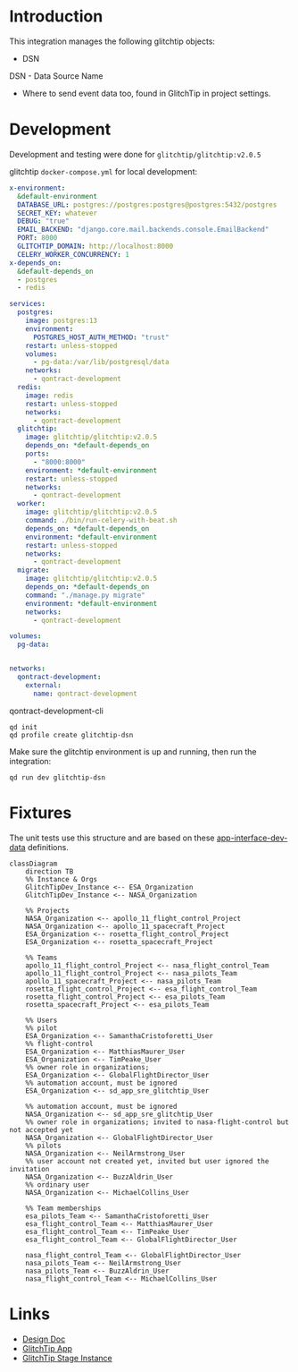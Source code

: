 # Introduction

This integration manages the following glitchtip objects:

* DSN

DSN - Data Source Name
* Where to send event data too, found in GlitchTip in project settings.

# Development

Development and testing were done for `glitchtip/glitchtip:v2.0.5`

glitchtip `docker-compose.yml` for local development:

```yaml
x-environment:
  &default-environment
  DATABASE_URL: postgres://postgres:postgres@postgres:5432/postgres
  SECRET_KEY: whatever
  DEBUG: "true"
  EMAIL_BACKEND: "django.core.mail.backends.console.EmailBackend"
  PORT: 8000
  GLITCHTIP_DOMAIN: http://localhost:8000
  CELERY_WORKER_CONCURRENCY: 1
x-depends_on:
  &default-depends_on
  - postgres
  - redis

services:
  postgres:
    image: postgres:13
    environment:
      POSTGRES_HOST_AUTH_METHOD: "trust"
    restart: unless-stopped
    volumes:
      - pg-data:/var/lib/postgresql/data
    networks:
      - qontract-development
  redis:
    image: redis
    restart: unless-stopped
    networks:
      - qontract-development
  glitchtip:
    image: glitchtip/glitchtip:v2.0.5
    depends_on: *default-depends_on
    ports:
      - "8000:8000"
    environment: *default-environment
    restart: unless-stopped
    networks:
      - qontract-development
  worker:
    image: glitchtip/glitchtip:v2.0.5
    command: ./bin/run-celery-with-beat.sh
    depends_on: *default-depends_on
    environment: *default-environment
    restart: unless-stopped
    networks:
      - qontract-development
  migrate:
    image: glitchtip/glitchtip:v2.0.5
    depends_on: *default-depends_on
    command: "./manage.py migrate"
    environment: *default-environment
    networks:
      - qontract-development

volumes:
  pg-data:


networks:
  qontract-development:
    external:
      name: qontract-development
```

qontract-development-cli

```
qd init
qd profile create glitchtip-dsn
```

Make sure the glitchtip environment is up and running, then run the integration:

```
qd run dev glitchtip-dsn
```

# Fixtures

The unit tests use this structure and are based on these [app-interface-dev-data](https://gitlab.cee.redhat.com/app-sre/app-interface-dev-data/-/merge_requests/19) definitions.

```mermaid
classDiagram
    direction TB
    %% Instance & Orgs
    GlitchTipDev_Instance <-- ESA_Organization
    GlitchTipDev_Instance <-- NASA_Organization

    %% Projects
    NASA_Organization <-- apollo_11_flight_control_Project
    NASA_Organization <-- apollo_11_spacecraft_Project
    ESA_Organization <-- rosetta_flight_control_Project
    ESA_Organization <-- rosetta_spacecraft_Project

    %% Teams
    apollo_11_flight_control_Project <-- nasa_flight_control_Team
    apollo_11_flight_control_Project <-- nasa_pilots_Team
    apollo_11_spacecraft_Project <-- nasa_pilots_Team
    rosetta_flight_control_Project <-- esa_flight_control_Team
    rosetta_flight_control_Project <-- esa_pilots_Team
    rosetta_spacecraft_Project <-- esa_pilots_Team

    %% Users
    %% pilot
    ESA_Organization <-- SamanthaCristoforetti_User
    %% flight-control
    ESA_Organization <-- MatthiasMaurer_User
    ESA_Organization <-- TimPeake_User
    %% owner role in organizations;
    ESA_Organization <-- GlobalFlightDirector_User
    %% automation account, must be ignored
    ESA_Organization <-- sd_app_sre_glitchtip_User

    %% automation account, must be ignored
    NASA_Organization <-- sd_app_sre_glitchtip_User
    %% owner role in organizations; invited to nasa-flight-control but not accepted yet
    NASA_Organization <-- GlobalFlightDirector_User
    %% pilots
    NASA_Organization <-- NeilArmstrong_User
    %% user account not created yet, invited but user ignored the invitation
    NASA_Organization <-- BuzzAldrin_User
    %% ordinary user
    NASA_Organization <-- MichaelCollins_User

    %% Team memberships
    esa_pilots_Team <-- SamanthaCristoforetti_User
    esa_flight_control_Team <-- MatthiasMaurer_User
    esa_flight_control_Team <-- TimPeake_User
    esa_flight_control_Team <-- GlobalFlightDirector_User

    nasa_flight_control_Team <-- GlobalFlightDirector_User
    nasa_pilots_Team <-- NeilArmstrong_User
    nasa_pilots_Team <-- BuzzAldrin_User
    nasa_flight_control_Team <-- MichaelCollins_User
```

# Links

* [Design Doc](https://gitlab.cee.redhat.com/service/app-interface/-/blob/d12d7faa9d6136da69e4113ccbbed54781319173/docs/app-sre/design-docs/glitchtip.md)
* [GlitchTip App](https://visual-app-interface.devshift.net/services#/services/glitchtip/app.yml)
* [GlitchTip Stage Instance](https://glitchtip.stage.devshift.net/login)

